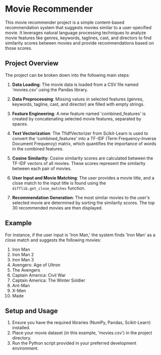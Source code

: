 # Movie Recommender 

This movie recommender project is a simple content-based recommendation system that suggests movies similar to a user-specified movie. It leverages natural language processing techniques to analyze movie features like genres, keywords, taglines, cast, and directors to find similarity scores between movies and provide recommendations based on those scores.

## Project Overview

The project can be broken down into the following main steps:

1. **Data Loading**: The movie data is loaded from a CSV file named 'movies.csv' using the Pandas library.

2. **Data Preprocessing**: Missing values in selected features (genres, keywords, tagline, cast, and director) are filled with empty strings.

3. **Feature Engineering**: A new feature named 'combined_features' is created by concatenating selected movie features, separated by spaces.

4. **Text Vectorization**: The TfidfVectorizer from Scikit-Learn is used to convert the 'combined_features' into a TF-IDF (Term Frequency-Inverse Document Frequency) matrix, which quantifies the importance of words in the combined features.

5. **Cosine Similarity**: Cosine similarity scores are calculated between the TF-IDF vectors of all movies. These scores represent the similarity between each pair of movies.

6. **User Input and Movie Matching**: The user provides a movie title, and a close match to the input title is found using the `difflib.get_close_matches` function.

7. **Recommendation Generation**: The most similar movies to the user's selected movie are determined by sorting the similarity scores. The top 30 recommended movies are then displayed.

## Example

For instance, if the user input is 'Iron Man,' the system finds 'Iron Man' as a close match and suggests the following movies:

1. Iron Man
2. Iron Man 2
3. Iron Man 3
4. Avengers: Age of Ultron
5. The Avengers
6. Captain America: Civil War
7. Captain America: The Winter Soldier
8. Ant-Man
9. X-Men
10. Made

## Setup and Usage

1. Ensure you have the required libraries (NumPy, Pandas, Scikit-Learn) installed.
2. Place your movie dataset (in this example, 'movies.csv') in the project directory.
3. Run the Python script provided in your preferred development environment.
